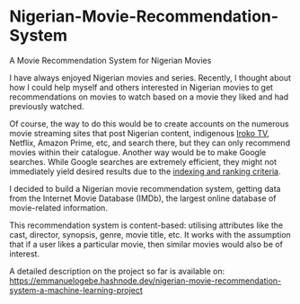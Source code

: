 # Nigerian-Movie-Recommendation-System
A Movie Recommendation System for Nigerian Movies

I have always enjoyed Nigerian movies and series. Recently, I thought about how I could help myself and others interested in Nigerian movies to get recommendations on movies to watch based on a movie they liked and had previously watched.

Of course, the way to do this would be to create accounts on the numerous movie streaming sites that post Nigerian content, indigenous [Iroko TV](https://irokotv.com/), Netflix, Amazon Prime, etc, and search there, but they can only recommend movies within their catalogue. Another way would be to make Google searches. While Google searches are extremely efficient, they might not immediately yield desired results due to the [indexing and ranking criteria](https://www.youtube.com/watch?v=0eKVizvYSUQ).

I decided to build a Nigerian movie recommendation system, getting data from the Internet Movie Database (IMDb), the largest online database of movie-related information.

This recommendation system is content-based: utilising attributes like the cast, director, synopsis, genre, movie title, etc. It works with the assumption that if a user likes a particular movie, then similar movies would also be of interest.

A detailed description on the project so far is available on: https://emmanuelogebe.hashnode.dev/nigerian-movie-recommendation-system-a-machine-learning-project
